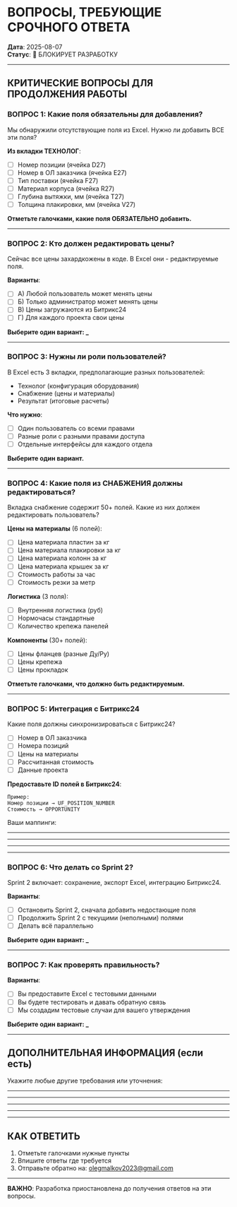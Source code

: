 # ВОПРОСЫ, ТРЕБУЮЩИЕ СРОЧНОГО ОТВЕТА

**Дата**: 2025-08-07  
**Статус**: 🔴 БЛОКИРУЕТ РАЗРАБОТКУ

---

## КРИТИЧЕСКИЕ ВОПРОСЫ ДЛЯ ПРОДОЛЖЕНИЯ РАБОТЫ

### ВОПРОС 1: Какие поля обязательны для добавления?

Мы обнаружили отсутствующие поля из Excel. Нужно ли добавить ВСЕ эти поля?

**Из вкладки ТЕХНОЛОГ**:

- [ ] Номер позиции (ячейка D27)
- [ ] Номер в ОЛ заказчика (ячейка E27)
- [ ] Тип поставки (ячейка F27)
- [ ] Материал корпуса (ячейка R27)
- [ ] Глубина вытяжки, мм (ячейка T27)
- [ ] Толщина плакировки, мм (ячейка V27)

**Отметьте галочками, какие поля ОБЯЗАТЕЛЬНО добавить.**

---

### ВОПРОС 2: Кто должен редактировать цены?

Сейчас все цены захардкожены в коде. В Excel они - редактируемые поля.

**Варианты**:

- [ ] А) Любой пользователь может менять цены
- [ ] Б) Только администратор может менять цены
- [ ] В) Цены загружаются из Битрикс24
- [ ] Г) Для каждого проекта свои цены

**Выберите один вариант: **\_****

---

### ВОПРОС 3: Нужны ли роли пользователей?

В Excel есть 3 вкладки, предполагающие разных пользователей:

- Технолог (конфигурация оборудования)
- Снабжение (цены и материалы)
- Результат (итоговые расчеты)

**Что нужно**:

- [ ] Один пользователь со всеми правами
- [ ] Разные роли с разными правами доступа
- [ ] Отдельные интерфейсы для каждого отдела

**Выберите один вариант.**

---

### ВОПРОС 4: Какие поля из СНАБЖЕНИЯ должны редактироваться?

Вкладка снабжение содержит 50+ полей. Какие из них должен редактировать пользователь?

**Цены на материалы** (6 полей):

- [ ] Цена материала пластин за кг
- [ ] Цена материала плакировки за кг
- [ ] Цена материала колонн за кг
- [ ] Цена материала крышек за кг
- [ ] Стоимость работы за час
- [ ] Стоимость резки за метр

**Логистика** (3 поля):

- [ ] Внутренняя логистика (руб)
- [ ] Нормочасы стандартные
- [ ] Количество крепежа панелей

**Компоненты** (30+ полей):

- [ ] Цены фланцев (разные Ду/Ру)
- [ ] Цены крепежа
- [ ] Цены прокладок

**Отметьте галочками, что должно быть редактируемым.**

---

### ВОПРОС 5: Интеграция с Битрикс24

Какие поля должны синхронизироваться с Битрикс24?

- [ ] Номер в ОЛ заказчика
- [ ] Номера позиций
- [ ] Цены на материалы
- [ ] Рассчитанная стоимость
- [ ] Данные проекта

**Предоставьте ID полей в Битрикс24**:

```
Пример:
Номер позиции → UF_POSITION_NUMBER
Стоимость → OPPORTUNITY
```

Ваши маппинги:

---

---

---

---

### ВОПРОС 6: Что делать со Sprint 2?

Sprint 2 включает: сохранение, экспорт Excel, интеграцию Битрикс24.

**Варианты**:

- [ ] Остановить Sprint 2, сначала добавить недостающие поля
- [ ] Продолжить Sprint 2 с текущими (неполными) полями
- [ ] Делать всё параллельно

**Выберите один вариант: **\_****

---

### ВОПРОС 7: Как проверять правильность?

**Варианты**:

- [ ] Вы предоставите Excel с тестовыми данными
- [ ] Вы будете тестировать и давать обратную связь
- [ ] Мы создадим тестовые случаи для вашего утверждения

**Выберите один вариант: **\_****

---

## ДОПОЛНИТЕЛЬНАЯ ИНФОРМАЦИЯ (если есть)

Укажите любые другие требования или уточнения:

---

---

---

---

---

## КАК ОТВЕТИТЬ

1. Отметьте галочками нужные пункты
2. Впишите ответы где требуется
3. Отправьте обратно на: olegmalkov2023@gmail.com

---

**ВАЖНО**: Разработка приостановлена до получения ответов на эти вопросы.
